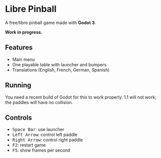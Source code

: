 # Libre Pinball

A free/libre pinball game made with **Godot 3**.

**Work in progress.**

## Features

- Main menu
- One playable table with launcher and bumpers
- Translations (English, French, German, Spanish)

## Running

You need a recent build of Godot for this to work properly. 1.1 will not work; the paddles will have no collision.

## Controls

- <kbd>Space Bar</kbd>: use launcher
- <kbd>Left Arrow</kbd>: control left paddle
- <kbd>Right Arrow</kbd>: control right paddle
- <kbd>F2</kbd>: restart game
- <kbd>F5</kbd>: show frames per second
